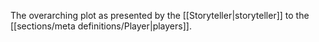 The overarching plot as presented by the [[Storyteller|storyteller]] to the [[sections/meta definitions/Player|players]].